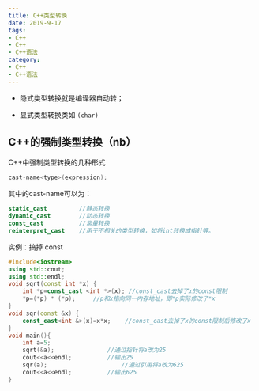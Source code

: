 ```yaml
---
title: C++类型转换
date: 2019-9-17
tags:
- C++
- C++
- C++语法
category:
- C++
- C++语法
---
```


* 隐式类型转换就是编译器自动转；

* 显式类型转换类如 `(char)`

## C++的强制类型转换（nb）

C++中强制类型转换的几种形式

```c++
cast-name<type>(expression);
```

其中的cast-name可以为：

```c++
static_cast			//静态转换
dynamic_cast		//动态转换
const_cast			//常量转换
reinterpret_cast	//用于不相关的类型转换，如将int转换成指针等。
```

实例：搞掉 const

```c++
#include<iostream>
using std::cout;
using std::endl;
void sqrt(const int *x) {
	int *p=const_cast <int *>(x); //const_cast去掉了x的const限制
	*p=(*p) * (*p);		//p和x指向同一内存地址，即*p实际修改了*x
}
void sqr(const &x) {
	const_cast<int &>(x)=x*x;    //const_cast去掉了x的const限制后修改了x
}
void main(){
	int a=5;
	sqrt(&a);         		//通过指针将a改为25
	cout<<a<<endl;   		//输出25
	sqr(a);           			//通过引用将a改为625
	cout<<a<<endl;    		//输出625
}
```
